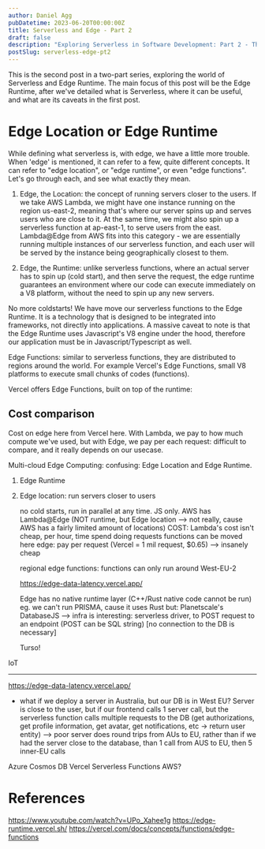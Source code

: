 ```yaml
---
author: Daniel Agg
pubDatetime: 2023-06-20T00:00:00Z
title: Serverless and Edge - Part 2
draft: false
description: "Exploring Serverless in Software Development: Part 2 - The Edge"
postSlug: serverless-edge-pt2
---
```


This is the second post in a two-part series, exploring the world of Serverless and Edge Runtime. The main focus of this post will be the Edge Runtime, after we've detailed what is Serverless, where it can be useful, and what are its caveats in the first post.

# Edge Location or Edge Runtime

While defining what serverless is, with edge, we have a little more trouble. When 'edge' is mentioned, it can refer to a few, quite different concepts. It can refer to "edge location", or "edge runtime", or even "edge functions". Let's go through each, and see what exactly they mean.

1. Edge, the Location: the concept of running servers closer to the users. If we take AWS Lambda, we might have one instance running on the region us-east-2, meaning that's where our server spins up and serves users who are close to it. At the same time, we might also spin up a serverless function at ap-east-1, to serve users from the east. Lambda@Edge from AWS fits into this category - we are essentially running multiple instances of our serverless function, and each user will be served by the instance being geographically closest to them.

2. Edge, the Runtime: unlike serverless functions, where an actual server has to spin up (cold start), and then serve the request, the edge runtime guarantees an environment where our code can execute immediately on a V8 platform, without the need to spin up any new servers.

No more coldstarts! We have move our serverless functions to the Edge Runtime.
It is a technology that is designed to be integrated into frameworks, not directly into applications.
A massive caveat to note is that the Edge Runtime uses Javascript's V8 engine under the hood, therefore our application must be in Javascript/Typescript as well.

Edge Functions: similar to serverless functions, they are distributed to regions around the world. For example Vercel's Edge Functions, small V8 platforms to execute small chunks of codes (functions).

Vercel offers Edge Functions, built on top of the runtime:

## Cost comparison

Cost on edge here from Vercel here. With Lambda, we pay to how much compute we've used, but with Edge, we pay per each request: difficult to compare, and it really depends on our usecase.

Multi-cloud
Edge Computing:
confusing: Edge Location and Edge Runtime.

1. Edge Runtime
2. Edge location: run servers closer to users

   no cold starts, run in parallel at any time. JS only. AWS has Lambda@Edge (NOT runtime, but Edge location --> not really, cause AWS has a fairly limited amount of locations)
   COST: Lambda's cost isn't cheap, per hour, time spend doing requests
   functions can be moved here
   edge: pay per request (Vercel = 1 mil request, $0.65) --> insanely cheap

   regional edge functions: functions can only run around West-EU-2

   https://edge-data-latency.vercel.app/

   Edge has no native runtime layer (C++/Rust native code cannot be run)
   eg. we can't run PRISMA, cause it uses Rust
   but: Planetscale's DatabaseJS --> infra is interesting: serverless driver, to POST request to an endpoint (POST can be SQL string) [no connection to the DB is necessary]

   Turso!

IoT

---

https://edge-data-latency.vercel.app/

- what if we deploy a server in Australia, but our DB is in West EU? Server is close to the user, but if our frontend calls 1 server call, but the serverless function calls multiple requests to the DB (get authorizations, get profile information, get avatar, get notifications, etc -> return user entity) --> poor server does round trips from AUs to EU, rather than if we had the server close to the database, than 1 call from AUS to EU, then 5 inner-EU calls

Azure Cosmos DB
Vercel Serverless Functions
AWS?

# References

https://www.youtube.com/watch?v=UPo_Xahee1g
https://edge-runtime.vercel.sh/
https://vercel.com/docs/concepts/functions/edge-functions
